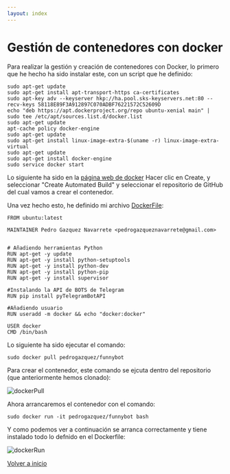 ```yaml
---
layout: index
---
```


# Gestión de contenedores con docker

Para realizar la gestión y creación de contenedores con Docker, lo primero que he hecho ha sido instalar este, con un script que he definido:

```
sudo apt-get update
sudo apt-get install apt-transport-https ca-certificates
sudo apt-key adv --keyserver hkp://ha.pool.sks-keyservers.net:80 --recv-keys 58118E89F3A912897C070ADBF76221572C52609D
echo "deb https://apt.dockerproject.org/repo ubuntu-xenial main" | sudo tee /etc/apt/sources.list.d/docker.list
sudo apt-get update
apt-cache policy docker-engine
sudo apt-get update
sudo apt-get install linux-image-extra-$(uname -r) linux-image-extra-virtual
sudo apt-get update
sudo apt-get install docker-engine
sudo service docker start

```

Lo siguiente ha sido en la [página web de docker](https://hub.docker.com/) Hacer clic en Create, y seleccionar "Create Automated Build" y seleccionar el repositorio de GitHub del cual vamos a crear el contenedor.

Una vez hecho esto, he definido mi archivo [DockerFile](https://github.com/pedrogazquez/FunnyBot/blob/master/Dockerfile):

```
FROM ubuntu:latest

MAINTAINER Pedro Gazquez Navarrete <pedrogazqueznavarrete@gmail.com>


# Añadiendo herramientas Python
RUN apt-get -y update
RUN apt-get -y install python-setuptools
RUN apt-get -y install python-dev
RUN apt-get -y install python-pip
RUN apt-get -y install supervisor

#Instalando la API de BOTS de Telegram
RUN pip install pyTelegramBotAPI

#Añadiendo usuario
RUN useradd -m docker && echo "docker:docker" 

USER docker
CMD /bin/bash
```
Lo siguiente ha sido ejecutar el comando:

```
sudo docker pull pedrogazquez/funnybot
```

Para crear el contenedor, este comando se ejcuta dentro del repositorio (que anteriormente hemos clonado):

![dockerPull](http://i1042.photobucket.com/albums/b422/Pedro_Gazquez_Navarrete/dockerpull_zpscowuxd08.png)

Ahora arrancaremos el contenedor con el comando:

```
sudo docker run -it pedrogazquez/funnybot bash
```

Y como podemos ver a continuación se arranca correctamente y tiene instalado todo lo defnido en el Dockerfile:

![dockerRun](http://i1042.photobucket.com/albums/b422/Pedro_Gazquez_Navarrete/dcokerrun_zpsguihjgxb.png)


[Volver a inicio](index)
